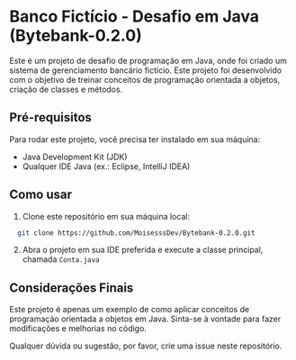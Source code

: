 

# Banco Fictício - Desafio em Java (Bytebank-0.2.0)

Este é um projeto de desafio de programação em Java, onde foi criado um sistema de gerenciamento bancário fictício. Este projeto foi desenvolvido com o objetivo de treinar conceitos de programação orientada a objetos, criação de classes e métodos.


## Pré-requisitos

Para rodar este projeto, você precisa ter instalado em sua máquina:

* Java Development Kit (JDK)
* Qualquer IDE Java (ex.: Eclipse, IntelliJ IDEA)


## Como usar

1. Clone este repositório em sua máquina local:

```bash
  git clone https://github.com/MoisesssDev/Bytebank-0.2.0.git
```

2. Abra o projeto em sua IDE preferida e execute a classe principal, chamada `Conta.java`



## Considerações Finais
Este projeto é apenas um exemplo de como aplicar conceitos de programação orientada a objetos em Java. Sinta-se à vontade para fazer modificações e melhorias no código.




Qualquer dúvida ou sugestão, por favor, crie uma issue neste repositório.

